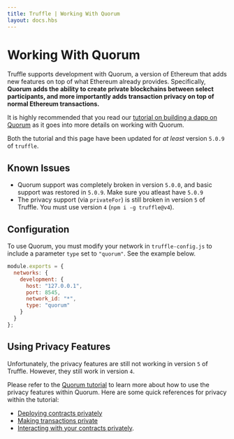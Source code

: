 ```yaml
---
title: Truffle | Working With Quorum
layout: docs.hbs
---
```

# Working With Quorum
Truffle supports development with Quorum, a version of Ethereum that adds new features on top of what Ethereum already provides. Specifically, **Quorum adds the ability to create private blockchains between select participants, and more importantly adds transaction privacy on top of normal Ethereum transactions.**

It is highly recommended that you read our [tutorial on building a dapp on Quorum](/tutorials/building-dapps-for-quorum-private-enterprise-blockchains) as it goes into more details on working with Quorum.

Both the tutorial and this page have been updated for *at least* version `5.0.9` of `truffle`.

## Known Issues
- Quorum support was completely broken in version `5.0.0`, and basic support was restored in `5.0.9`. Make sure you atleast have `5.0.9`
- The privacy support (via `privateFor`) is still broken in version `5` of Truffle. You must use version `4` (`npm i -g truffle@v4`).

## Configuration
To use Quorum, you must modify your network in `truffle-config.js` to include a parameter `type` set to `"quorum"`. See the example below.

```javascript
module.exports = {
  networks: {
    development: {
      host: "127.0.0.1",
      port: 8545,
      network_id: "*",
      type: "quorum"
    }
  }
};
```

## Using Privacy Features
Unfortunately, the privacy features are still not working in version `5` of Truffle. However, they still work in version `4`.

Please refer to the [Quorum tutorial](/tutorials/building-dapps-for-quorum-private-enterprise-blockchains) to learn more about how to use the privacy features within Quorum. Here are some quick references for privacy within the tutorial:
- [Deploying contracts privately](/tutorials/building-dapps-for-quorum-private-enterprise-blockchains#deploying-smart-contracts-on-quorum)
- [Making transactions private](/tutorials/building-dapps-for-quorum-private-enterprise-blockchains#using-quorum-39-s-privacy-features-to-make-transactions-private)
- [Interacting with your contracts privately](/tutorials/building-dapps-for-quorum-private-enterprise-blockchains#interacting-with-contracts-privately).